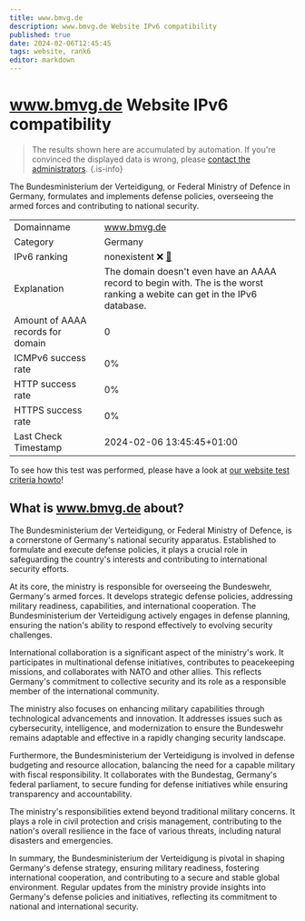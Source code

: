 ```yaml
---
title: www.bmvg.de
description: www.bmvg.de Website IPv6 compatibility
published: true
date: 2024-02-06T12:45:45
tags: website, rank6
editor: markdown
---
```


# www.bmvg.de Website IPv6 compatibility

> The results shown here are accumulated by automation. If you're convinced the displayed data is wrong, please [contact the administrators](/howto/chat). 
{.is-info}

The Bundesministerium der Verteidigung, or Federal Ministry of Defence in Germany, formulates and implements defense policies, overseeing the armed forces and contributing to national security.


|   |   |
| - | - |
| Domainname | www.bmvg.de
| Category | Germany |
| IPv6 ranking | nonexistent :x: [🔗](/howto/ranking) |
| Explanation | The domain doesn't even have an AAAA record to begin with. The is the worst ranking a webite can get in the IPv6 database. |
| Amount of AAAA records for domain | 0 |
| ICMPv6 success rate | 0%|
| HTTP success rate | 0% |
| HTTPS success rate | 0% |
| Last Check Timestamp | 2024-02-06 13:45:45+01:00 |

To see how this test was performed, please have a look at [our website test criteria howto](/howto/testcriteria/website)!


## What is www.bmvg.de about?
The Bundesministerium der Verteidigung, or Federal Ministry of Defence, is a cornerstone of Germany's national security apparatus. Established to formulate and execute defense policies, it plays a crucial role in safeguarding the country's interests and contributing to international security efforts.

At its core, the ministry is responsible for overseeing the Bundeswehr, Germany's armed forces. It develops strategic defense policies, addressing military readiness, capabilities, and international cooperation. The Bundesministerium der Verteidigung actively engages in defense planning, ensuring the nation's ability to respond effectively to evolving security challenges.

International collaboration is a significant aspect of the ministry's work. It participates in multinational defense initiatives, contributes to peacekeeping missions, and collaborates with NATO and other allies. This reflects Germany's commitment to collective security and its role as a responsible member of the international community.

The ministry also focuses on enhancing military capabilities through technological advancements and innovation. It addresses issues such as cybersecurity, intelligence, and modernization to ensure the Bundeswehr remains adaptable and effective in a rapidly changing security landscape.

Furthermore, the Bundesministerium der Verteidigung is involved in defense budgeting and resource allocation, balancing the need for a capable military with fiscal responsibility. It collaborates with the Bundestag, Germany's federal parliament, to secure funding for defense initiatives while ensuring transparency and accountability.

The ministry's responsibilities extend beyond traditional military concerns. It plays a role in civil protection and crisis management, contributing to the nation's overall resilience in the face of various threats, including natural disasters and emergencies.

In summary, the Bundesministerium der Verteidigung is pivotal in shaping Germany's defense strategy, ensuring military readiness, fostering international cooperation, and contributing to a secure and stable global environment. Regular updates from the ministry provide insights into Germany's defense policies and initiatives, reflecting its commitment to national and international security.



